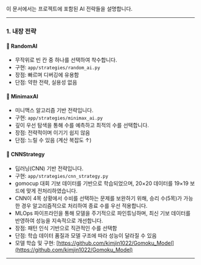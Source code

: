 이 문서에서는 프로젝트에 포함된 AI 전략들을 설명합니다.

---

### 1. 내장 전략

#### 🔹 RandomAI
- 무작위로 빈 칸 중 하나를 선택하여 착수합니다.
- 구현: `app/strategies/random_ai.py`
- 장점: 빠르며 디버깅에 유용함
- 단점: 약한 전략, 실용성 없음

#### 🔹 MinimaxAI
- 미니맥스 알고리즘 기반 전략입니다.
- 구현: `app/strategies/minimax_ai.py`
- 깊이 우선 탐색을 통해 수를 예측하고 최적의 수를 선택합니다.
- 장점: 전략적이며 이기기 쉽지 않음
- 단점: 느릴 수 있음 (계산 복잡도 ↑)

#### 🔹 CNNStrategy
- 딥러닝(CNN) 기반 전략입니다.
- 구현: `app/strategies/cnn_strategy.py`
- gomocup 대회 기보 데이터를 기반으로 학습되었으며, 20×20 데이터를 19×19 보드에 맞게 전처리하였습니다.
- CNN이 4목 상황에서 수비를 선택하는 문제를 보완하기 위해, 승리 수(5목)가 가능한 경우 알고리즘적으로 처리하여 종료 수를 우선 적용합니다.
- MLOps 파이프라인을 통해 모델을 주기적으로 파인튜닝하며, 최신 기보 데이터를 반영하여 성능을 지속적으로 개선합니다.
- 장점: 패턴 인식 기반으로 직관적인 수를 선택함
- 단점: 학습 데이터 품질과 모델 구조에 따라 성능이 달라질 수 있음
- 모델 학습 및 구현: [https://github.com/kimjin1022/Gomoku_Model](https://github.com/kimjin1022/Gomoku_Model)

---